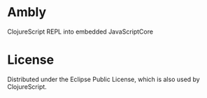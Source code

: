 Ambly
=======
ClojureScript REPL into embedded JavaScriptCore

License
=======

Distributed under the Eclipse Public License, which is also used by ClojureScript.
